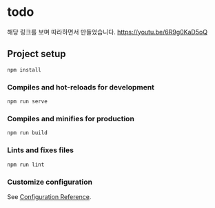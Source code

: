 # todo
해당 링크를 보며 따라하면서 만들었습니다. https://youtu.be/6R9g0KaD5oQ

## Project setup
```
npm install
```

### Compiles and hot-reloads for development
```
npm run serve
```

### Compiles and minifies for production
```
npm run build
```

### Lints and fixes files
```
npm run lint
```

### Customize configuration
See [Configuration Reference](https://cli.vuejs.org/config/).
